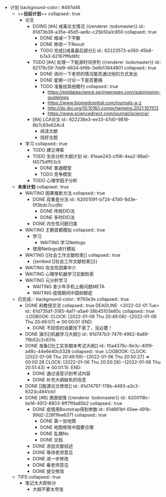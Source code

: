 - 计划
  background-color:: #497d46
	- ==**目前计划**==
	  collapsed:: true
		- 论文
			- DOING [#A] 戒毒论文情况 {{renderer :todomaster}}
			  id:: 61d73b36-a35e-45d5-ae8c-c25b50a1c850
			  collapsed:: true
				- DONE 缩减一下字数
				- DONE 修改一下Result
				- TODO 完成[[戒毒最后部分]]
				  id:: 62223573-e350-45b8-b7a3-62167ff6d6fc
			- TODO [#A] 处理一下能源时间序列 {{renderer :todomaster}}
			  id:: 62179c59-7dd9-4834-bf8b-3e6b13844801
			  collapsed:: true
				- DONE 询问一下老师的情况能否通过他的方式发出
				- DONE 星期一讨论一下是否要搞
				- TODO 准备投其他期刊
				  collapsed:: true
					- https://epjdatascience.springeropen.com/submission-guidelines
					- https://www.biomedcentral.com/journals-a-z
					- http://dx.doi.org/10.1016/j.compchemeng.2021.107513
					- https://www.sciencedirect.com/journal/iscience/
			- [#A] LCA论文
			  id:: 622238e3-ee33-47d0-9818-6b7c83e624c4
				- 阅读文献
				- 找好主题
		- 学习
		  collapsed:: true
			- TODO 建立博客
			- TODO 生存分析大纲计划
			  id:: 61eae243-cf06-4ea2-98a0-f4575dff53c5
				- DONE 普通模型
				- TODO 竞争模型
			- TODO 心理学因子分析
	- **未来计划**
	  collapsed:: true
		- WAITING 因果推断方法
		  collapsed:: true
			- DONE 双重差分法
			  id:: 62001091-b724-47d0-8d3e-0f3bdc7ccd9c
				- DONE 传统DID法
				- DONE 多时DID法
			- DONE 内生性问题归类
		- WAITING 王朝首都模拟
		  collapsed:: true
			- 学习
				- WAITING 学习Netlogo
			- 使用Netlogo进行模拟
		- WAITING [[社会工作文献检索]]
		  collapsed:: true
			- {{embed [[社会工作文献检索]]}}
		- WAITING 攻击性因果中介
		- WAITING 心理学机器学习文献检索
		- WAITING 元分析学习
			- WAITING 青少年手机上瘾问题META
			- WAITING 疫情期间中国抑郁症
	- 已完成✅
	  background-color:: #793e3e
	  collapsed:: true
		- DONE 和教授交流
		  collapsed:: true
		  DEADLINE: <2022-02-01 Tue>
		  id:: 61d735d1-3185-4af7-a5a4-38b45103e85c
		  collapsed:: true
		  :LOGBOOK:
		  CLOCK: [2022-01-06 Thu 20:49:06]--[2022-01-06 Thu 20:49:07] =>  00:00:01
		  :END:
			- DONE 不回信的话要找下家了，没必要！
		- DONE 演示[[机器学习大纲]]
		  id:: 61d747b3-7479-4962-8a89-79b52c2c631c
		- DONE 准备[[社工实务期末考试大纲]]
		  id:: f0a4378c-9e3c-40f9-a48c-44e6e40c0328
		  collapsed:: true
		  :LOGBOOK:
		  CLOCK: [2022-01-06 Thu 20:49:59]--[2022-01-06 Thu 20:50:27] =>  00:00:28
		  CLOCK: [2022-01-06 Thu 20:50:28]--[2022-01-06 Thu 20:51:43] =>  00:01:15
		  :END:
			- DONE 通过语音识别考试内容
			- DONE 补充大纲缺失的信息
		- DONE [[能源论文修改]]
		  id:: 61d74797-178b-4493-a3c3-6323c4941cb1
		- DONE [#B] 溯源疫情 {{renderer :todomaster}}
		  id:: 6200118c-be16-45f3-8803-8ff7ff4a85b2
		  collapsed:: true
			- DONE 疫情用Bootstrap得到参数
			  id:: 61d861bf-05ee-491b-99d2-228f1fee6371
			  collapsed:: true
				- DONE 第一张地图
				- DONE 地图修改中国要合理
				- DONE 乱搞No
				- DONE 文档
			- DONE 添加文献综述
			- DONE 等待老师意见
			- DONE 进一步修改
			- DONE 看老师意见
			- DONE 提交修改
	- TIPS
	  collapsed:: true
		- 笔记太大即拆分
			- 大纲不要太夸张